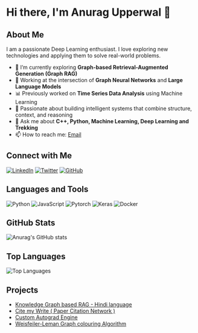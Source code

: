 # Hi there, I'm Anurag Upperwal 👋

## About Me

I am a passionate Deep Learning enthusiast. I love exploring new technologies and applying them to solve real-world problems.

-   🌱 I’m currently exploring **Graph-based Retrieval-Augmented Generation (Graph RAG)**
-   🧠 Working at the intersection of **Graph Neural Networks** and **Large Language Models**
-   📊 Previously worked on **Time Series Data Analysis** using Machine Learning
-   🚀 Passionate about building intelligent systems that combine structure, context, and reasoning
-   💬 Ask me about **C++, Python, Machine Learning, Deep Learning and Trekking**
-   📫 How to reach me: [Email](mailto:anuragupperwal@gmail.com)

## Connect with Me

[![LinkedIn](https://img.shields.io/badge/LinkedIn-blue?style=for-the-badge&logo=linkedin)](https://www.linkedin.com/in/anuragupperwal)
[![Twitter](https://img.shields.io/badge/Twitter-blue?style=for-the-badge&logo=twitter)](https://x.com/anuragupperwal)
[![GitHub](https://img.shields.io/badge/GitHub-black?style=for-the-badge&logo=github)](https://github.com/anuragupperwal)

## Languages and Tools

![Python](https://img.shields.io/badge/Python-3776AB?style=for-the-badge&logo=python&logoColor=white)
![JavaScript](https://img.shields.io/badge/JavaScript-F7DF1E?style=for-the-badge&logo=javascript&logoColor=black)
![Pytorch](https://img.shields.io/badge/TensorFlow-FF6F00?style=for-the-badge&logo=pytorch&logoColor=white)
![Keras](https://img.shields.io/badge/Keras-D00000?style=for-the-badge&logo=keras&logoColor=white)
![Docker](https://img.shields.io/badge/Docker-2496ED?style=for-the-badge&logo=docker&logoColor=white)

## GitHub Stats

![Anurag's GitHub stats](https://github-readme-stats.vercel.app/api?username=anuragupperwal&show_icons=true&theme=radical)

## Top Languages

![Top Languages](https://github-readme-stats.vercel.app/api/top-langs/?username=anuragupperwal&layout=compact&theme=radical)

## Projects

-   [Knowledge Graph based RAG - Hindi language](https://github.com/anuragupperwal/GraphRAG_hi)
-   [Cite my Write ( Paper Citation Network )](https://github.com/anuragupperwal/cite_my_write)
-   [Custom Autograd Engine](https://github.com/anuragupperwal/Autograd-Engine)
-   [Weisfeiler-Leman Graph colouring Algorithm](https://github.com/anuragupperwal/1_dimensional_weisfeiler_lehman_algorithm)